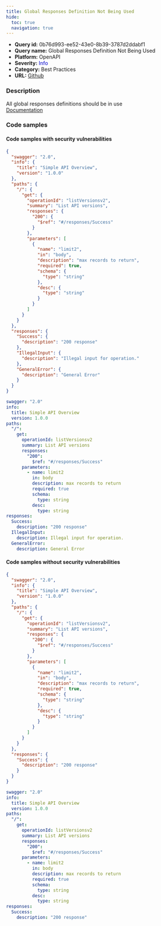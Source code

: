 ```yaml
---
title: Global Responses Definition Not Being Used
hide:
  toc: true
  navigation: true
---
```


<style>
  .highlight .hll {
    background-color: #ff171742;
  }
  .md-content {
    max-width: 1100px;
    margin: 0 auto;
  }
</style>

-   **Query id:** 0b76d993-ee52-43e0-8b39-3787d2ddabf1
-   **Query name:** Global Responses Definition Not Being Used
-   **Platform:** OpenAPI
-   **Severity:** <span style="color:#00C">Info</span>
-   **Category:** Best Practices
-   **URL:** [Github](https://github.com/Checkmarx/kics/tree/master/assets/queries/openAPI/2.0/unused_response_definition)

### Description
All global responses definitions should be in use<br>
[Documentation](https://swagger.io/specification/v2/#responsesDefinitionsObject)

### Code samples
#### Code samples with security vulnerabilities
```json title="Positive test num. 1 - json file" hl_lines="41 38"
{
  "swagger": "2.0",
  "info": {
    "title": "Simple API Overview",
    "version": "1.0.0"
  },
  "paths": {
    "/": {
      "get": {
        "operationId": "listVersionsv2",
        "summary": "List API versions",
        "responses": {
          "200": {
            "$ref": "#/responses/Success"
          }
        },
        "parameters": [
          {
            "name": "limit2",
            "in": "body",
            "description": "max records to return",
            "required": true,
            "schema": {
              "type": "string"
            },
            "desc": {
              "type": "string"
            }
          }
        ]
      }
    }
  },
  "responses": {
    "Success": {
      "description": "200 response"
    },
    "IllegalInput": {
      "description": "Illegal input for operation."
    },
    "GeneralError": {
      "description": "General Error"
    }
  }
}

```
```yaml title="Positive test num. 2 - yaml file" hl_lines="25 27"
swagger: "2.0"
info:
  title: Simple API Overview
  version: 1.0.0
paths:
  "/":
    get:
      operationId: listVersionsv2
      summary: List API versions
      responses:
        "200":
          $ref: "#/responses/Success"
      parameters:
        - name: limit2
          in: body
          description: max records to return
          required: true
          schema:
            type: string
          desc:
            type: string
responses:
  Success:
    description: "200 response"
  IllegalInput:
    description: Illegal input for operation.
  GeneralError:
    description: General Error

```


#### Code samples without security vulnerabilities
```json title="Negative test num. 1 - json file"
{
  "swagger": "2.0",
  "info": {
    "title": "Simple API Overview",
    "version": "1.0.0"
  },
  "paths": {
    "/": {
      "get": {
        "operationId": "listVersionsv2",
        "summary": "List API versions",
        "responses": {
          "200": {
            "$ref": "#/responses/Success"
          }
        },
        "parameters": [
          {
            "name": "limit2",
            "in": "body",
            "description": "max records to return",
            "required": true,
            "schema": {
              "type": "string"
            },
            "desc": {
              "type": "string"
            }
          }
        ]
      }
    }
  },
  "responses": {
    "Success": {
      "description": "200 response"
    }
  }
}

```
```yaml title="Negative test num. 2 - yaml file"
swagger: "2.0"
info:
  title: Simple API Overview
  version: 1.0.0
paths:
  "/":
    get:
      operationId: listVersionsv2
      summary: List API versions
      responses:
        "200":
          $ref: "#/responses/Success"
      parameters:
        - name: limit2
          in: body
          description: max records to return
          required: true
          schema:
            type: string
          desc:
            type: string
responses:
  Success:
    description: "200 response"

```
